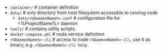 - `container/`                      # container definition
- `data/`                           # only directory from host filesystem accessible to running node
    - `data/<%DaemonName%>.conf`    # configuration file for <%ProjectName%> daemon
- `tools/`                          # contains utility scripts
- `docker-compose.yml`              # node service definition
- `<%DaemonName%>-cli`              # access to node `<%DaemonName%>-cli`, use it as binary, e.g. `<%DaemonName%>-cli help`